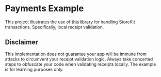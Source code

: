 #  Payments Example

This project illustrates the use of [this library](https://github.com/neilsmithdesign/Payments) for handling StoreKit transactions. Specifically, local receipt validation.

## Disclaimer

This implementation does not guarantee your app will be immune from attacks to circumvent your receipt validation logic. Always take concerted steps to obfuscate your code when validating receipts locally. The example is for learning purposes only. 
